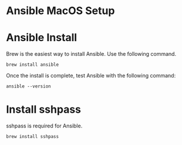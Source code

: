 # Ansible MacOS Setup

# Ansible Install
Brew is the easiest way to install Ansible. Use the following command.
```
brew install ansible
```
Once the install is complete, test Ansible with the following command:
```
ansible --version
```

# Install sshpass
sshpass is required for Ansible.
```
brew install sshpass
```